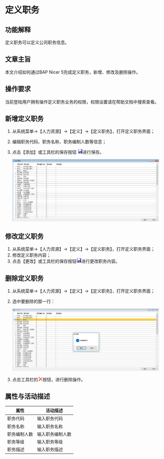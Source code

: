# 定义职务

## 功能解释

定义职务可以定义公司职务信息。

## 文章主旨

本文介绍如何通过BAP Nicer 5完成定义职务，新增、修改及删除操作。

## 操作要求

当前登陆用户拥有操作定义职务业务的权限，权限设置请在帮助文档中搜索查看。

## 新增定义职务

1. 从系统菜单->【人力资源】->【定义】->【定义职务】，打开定义职务界面；

2. 编辑职务代码、职务名称、职务编制人数等信息；

3. 点击【添加】或工具栏的保存按钮 ![](images/bcan.png)进行保存。

   ![](images/dyzw1.png)

## 修改定义职务

1. 从系统菜单->【人力资源】->【定义】->【定义职务】，打开定义职务界面；
2. 修改定义职务内容；
3. 点击【更改】或工具栏的保存按钮![](images/bcan.png)进行更改职务内容。

## 删除定义职务

1. 从系统菜单->【人力资源】->【定义】->【定义职务】，打开定义职务界面；

2. 选中要删除的那一行：

   ![](images/dyzw2.png)

3. 点击工具栏的![](images/cgdel.png)按钮，进行删除操作。

## 属性与活动描述

| **属性**     | **活动描述**     |
| ------------ | ---------------- |
| 职务代码     | 输入职务代码     |
| 职务名称     | 输入职务名称     |
| 职务编制人数 | 输入职务编制人数 |
| 职务等级     | 输入职务等级     |
| 职务描述     | 输入职务描述     |


